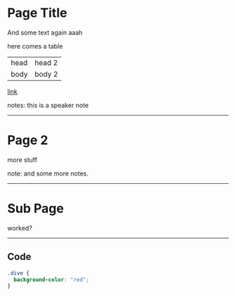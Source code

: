 # Page Title

And some text again aaah

here comes a table 

<table>
  <tr>
    <td>head</td><td>head 2</td>
  </tr>
  <tr>
    <td>body</td><td>body 2</body>
  </tr>
  </table>

[link](somewhere.com)

notes: this is a speaker note

---

# Page 2

more stuff

note: and some more notes.

___

# Sub Page

worked?

---

## Code

```css
.dive {
  background-color: "red";
}
```
